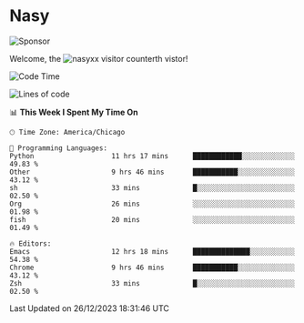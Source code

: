# Nasy

<!--
<p align="center">
<img height="200" src="https://github-readme-stats.vercel.app/api?username=nasyxx&count_private=true&show_icons=true&theme=dracula&include_all_commits=true"/>
<img height="200" src="https://github-readme-stats.vercel.app/api/top-langs/?username=nasyxx&theme=dracula&hide=html,jupyter+notebook&count_private=true&show_icons=true"/>
</p>

  
----------------
-->

![Sponsor](https://img.shields.io/static/v1.svg?label=Sponsor&message=%E2%9D%A4&logo=GitHub&style=flat&color=pink)
 
Welcome, the ![nasyxx visitor counter](https://count.getloli.com/get/@nasyxx?theme=rule34)th vistor!
 
<!--START_SECTION:waka-->
![Code Time](http://img.shields.io/badge/Code%20Time-4%2C167%20hrs%2029%20mins-blue)

![Lines of code](https://img.shields.io/badge/From%20Hello%20World%20I%27ve%20Written-6.3%20million%20lines%20of%20code-blue)

📊 **This Week I Spent My Time On** 

```text
🕑︎ Time Zone: America/Chicago

💬 Programming Languages: 
Python                   11 hrs 17 mins      ████████████░░░░░░░░░░░░░   49.83 % 
Other                    9 hrs 46 mins       ███████████░░░░░░░░░░░░░░   43.12 % 
sh                       33 mins             █░░░░░░░░░░░░░░░░░░░░░░░░   02.50 % 
Org                      26 mins             ░░░░░░░░░░░░░░░░░░░░░░░░░   01.98 % 
fish                     20 mins             ░░░░░░░░░░░░░░░░░░░░░░░░░   01.49 % 

🔥 Editors: 
Emacs                    12 hrs 18 mins      ██████████████░░░░░░░░░░░   54.38 % 
Chrome                   9 hrs 46 mins       ███████████░░░░░░░░░░░░░░   43.12 % 
Zsh                      33 mins             █░░░░░░░░░░░░░░░░░░░░░░░░   02.50 % 
```


 Last Updated on 26/12/2023 18:31:46 UTC
<!--END_SECTION:waka-->

<!-- ![visitors](https://visitor-badge.laobi.icu/badge?page_id=nasyxx.nasyxx) -->

